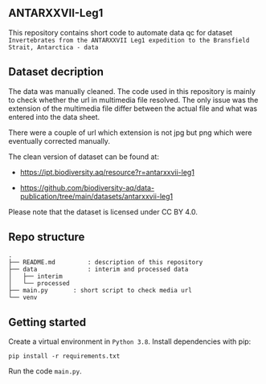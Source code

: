 ## ANTARXXVII-Leg1

This repository contains short code to automate data qc for dataset `Invertebrates from the ANTARXXVII Leg1 expedition to the Bransfield Strait, Antarctica - data`


## Dataset decription

The data was manually cleaned. The code used in this repository is mainly to check whether the url in multimedia file resolved. The only issue was the extension of the multimedia file differ between the actual file and what was entered into the data sheet. 

There were a couple of url which extension is not jpg but png which were eventually corrected manually.

The clean version of dataset can be found at: 

- https://ipt.biodiversity.aq/resource?r=antarxxvii-leg1

- https://github.com/biodiversity-aq/data-publication/tree/main/datasets/antarxxvii-leg1

Please note that the dataset is licensed under CC BY 4.0.


## Repo structure

```
.
├── README.md         : description of this repository
├── data              : interim and processed data
│   ├── interim
│   └── processed
├── main.py	      : short script to check media url
└── venv
```

## Getting started

Create a virtual environment in `Python 3.8`. Install dependencies with pip:

```
pip install -r requirements.txt
```

Run the code `main.py`.

